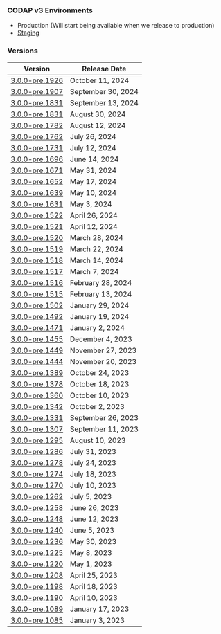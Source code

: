 ### CODAP v3 Environments
- Production (Will start being available when we release to production)
- [Staging](https://codap3.concord.org/index-staging.html)

### Versions
|      Version    |          Release Date |
|-----------------|-----------------------|
| [3.0.0-pre.1926](https://codap3.concord.org/version/3.0.0-pre.1926/) | October 11, 2024 |
| [3.0.0-pre.1907](https://codap3.concord.org/version/3.0.0-pre.1907/) | September 30, 2024 |
| [3.0.0-pre.1831](https://codap3.concord.org/version/3.0.0-pre.1869/) | September 13, 2024 |
| [3.0.0-pre.1831](https://codap3.concord.org/version/3.0.0-pre.1831/) | August 30, 2024 |
| [3.0.0-pre.1782](https://codap3.concord.org/version/3.0.0-pre.1782/) | August 12, 2024 |
| [3.0.0-pre.1762](https://codap3.concord.org/version/3.0.0-pre.1762/) | July 26, 2024 |
| [3.0.0-pre.1731](https://codap3.concord.org/version/3.0.0-pre.1731/) | July 12, 2024 |
| [3.0.0-pre.1696](https://codap3.concord.org/version/3.0.0-pre.1696/) | June 14, 2024 |
| [3.0.0-pre.1671](https://codap3.concord.org/version/3.0.0-pre.1671/) | May 31, 2024 |
| [3.0.0-pre.1652](https://codap3.concord.org/version/3.0.0-pre.1652/) | May 17, 2024 |
| [3.0.0-pre.1639](https://codap3.concord.org/version/3.0.0-pre.1639/) | May 10, 2024 |
| [3.0.0-pre.1631](https://codap3.concord.org/version/3.0.0-pre.1631/) | May 3, 2024 |
| [3.0.0-pre.1522](https://codap3.concord.org/version/3.0.0-pre.1522/) | April 26, 2024 |
| [3.0.0-pre.1521](https://codap3.concord.org/version/3.0.0-pre.1521/) | April 12, 2024 |
| [3.0.0-pre.1520](https://codap3.concord.org/version/3.0.0-pre.1520/) | March 28, 2024 |
| [3.0.0-pre.1519](https://codap3.concord.org/version/3.0.0-pre.1519/) | March 22, 2024 |
| [3.0.0-pre.1518](https://codap3.concord.org/version/3.0.0-pre.1518/) | March 14, 2024 |
| [3.0.0-pre.1517](https://codap3.concord.org/version/3.0.0-pre.1517/) | March 7, 2024 |
| [3.0.0-pre.1516](https://codap3.concord.org/version/3.0.0-pre.1516/) | February 28, 2024 |
| [3.0.0-pre.1515](https://codap3.concord.org/version/3.0.0-pre.1515/) | February 13, 2024 |
| [3.0.0-pre.1502](https://codap3.concord.org/version/3.0.0-pre.1502/) | January 29, 2024 |
| [3.0.0-pre.1492](https://codap3.concord.org/version/3.0.0-pre.1492/) | January 19, 2024 |
| [3.0.0-pre.1471](https://codap3.concord.org/version/3.0.0-pre.1471/) | January 2, 2024 |
| [3.0.0-pre.1455](https://codap3.concord.org/version/3.0.0-pre.1455/) | December 4, 2023 |
| [3.0.0-pre.1449](https://codap3.concord.org/version/3.0.0-pre.1449/) | November 27, 2023 |
| [3.0.0-pre.1444](https://codap3.concord.org/version/3.0.0-pre.1444/) | November 20, 2023 |
| [3.0.0-pre.1389](https://codap3.concord.org/version/3.0.0-pre.1389/) | October 24, 2023 |
| [3.0.0-pre.1378](https://codap3.concord.org/version/3.0.0-pre.1378/) | October 18, 2023 |
| [3.0.0-pre.1360](https://codap3.concord.org/version/3.0.0-pre.1360/) | October 10, 2023 |
| [3.0.0-pre.1342](https://codap3.concord.org/version/3.0.0-pre.1342/) | October 2, 2023 |
| [3.0.0-pre.1331](https://codap3.concord.org/version/3.0.0-pre.1331/) | September 26, 2023 |
| [3.0.0-pre.1307](https://codap3.concord.org/version/3.0.0-pre.1307/) | September 11, 2023 |
| [3.0.0-pre.1295](https://codap3.concord.org/version/3.0.0-pre.1295/) | August 10, 2023 |
| [3.0.0-pre.1286](https://codap3.concord.org/version/3.0.0-pre.1286/) | July 31, 2023 |
| [3.0.0-pre.1278](https://codap3.concord.org/version/3.0.0-pre.1278/) | July 24, 2023 |
| [3.0.0-pre.1274](https://codap3.concord.org/version/3.0.0-pre.1274/) | July 18, 2023 |
| [3.0.0-pre.1270](https://codap3.concord.org/version/3.0.0-pre.1270/) | July 10, 2023 |
| [3.0.0-pre.1262](https://codap3.concord.org/version/3.0.0-pre.1262/) | July 5, 2023 |
| [3.0.0-pre.1258](https://codap3.concord.org/version/3.0.0-pre.1258/) | June 26, 2023 |
| [3.0.0-pre.1248](https://codap3.concord.org/version/3.0.0-pre.1248/) | June 12, 2023 |
| [3.0.0-pre.1240](https://codap3.concord.org/version/3.0.0-pre.1240/) | June 5, 2023 |
| [3.0.0-pre.1236](https://codap3.concord.org/version/3.0.0-pre.1236/) | May 30, 2023 |
| [3.0.0-pre.1225](https://codap3.concord.org/version/3.0.0-pre.1225/) | May 8, 2023 |
| [3.0.0-pre.1220](https://codap3.concord.org/version/3.0.0-pre.1220/) | May 1, 2023 |
| [3.0.0-pre.1208](https://codap3.concord.org/version/3.0.0-pre.1208/) | April 25, 2023 |
| [3.0.0-pre.1198](https://codap3.concord.org/version/3.0.0-pre.1198/) | April 18, 2023 |
| [3.0.0-pre.1190](https://codap3.concord.org/version/3.0.0-pre.1190/) | April 10, 2023 |
| [3.0.0-pre.1089](https://codap3.concord.org/version/3.0.0-pre.1089/) | January 17, 2023 |
| [3.0.0-pre.1085](https://codap3.concord.org/version/3.0.0-pre.1085/) | January 3, 2023 |
